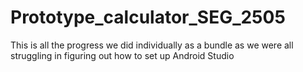 # Prototype_calculator_SEG_2505

This is all the progress we did individually as a bundle as we were all struggling in figuring out how to set up Android Studio
